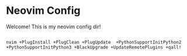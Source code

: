 # Neovim Config


Welcome! This is my neovim config dir!

```

nvim +PlugInstall +PlugClean +PlugUpdate  +PythonSupportInitPython2 +PythonSupportInitPython3 +BlackUpgrade +UpdateRemotePlugins +qall!
```
